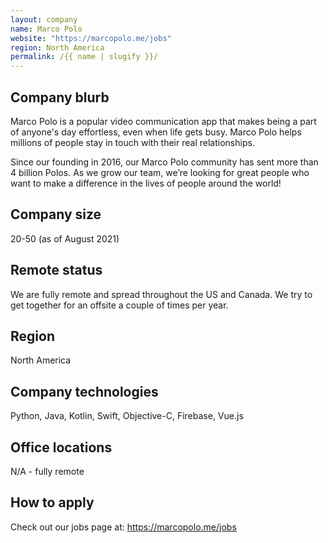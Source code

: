 ```yaml
---
layout: company
name: Marco Polo
website: "https://marcopolo.me/jobs"
region: North America
permalink: /{{ name | slugify }}/
---
```


## Company blurb

Marco Polo is a popular video communication app that makes being a part of anyone's day effortless, even when life gets busy. Marco Polo helps millions of people stay in touch with their real relationships.

Since our founding in 2016, our Marco Polo community has sent more than 4 billion Polos. As we grow our team, we’re looking for great people who want to make a difference in the lives of people around the world!

## Company size

20-50 (as of August 2021)

## Remote status

We are fully remote and spread throughout the US and Canada. We try to get together for an offsite a couple of times per year.

## Region

North America

## Company technologies

Python, Java, Kotlin, Swift, Objective-C, Firebase, Vue.js

## Office locations

N/A - fully remote

## How to apply

Check out our jobs page at: https://marcopolo.me/jobs